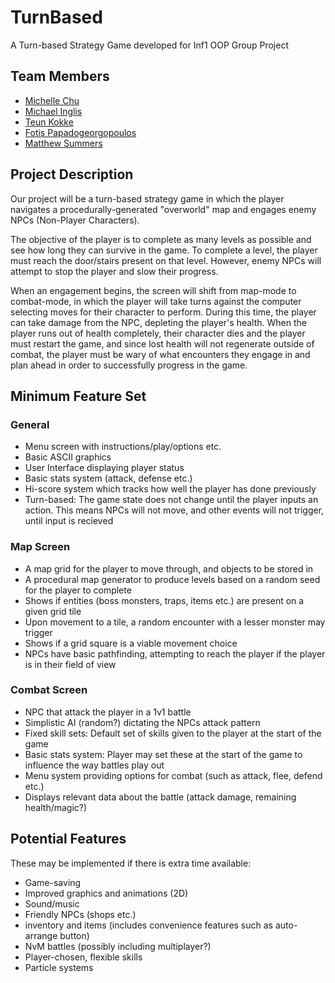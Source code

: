 TurnBased
=========

A Turn-based Strategy Game developed for Inf1 OOP Group Project

Team Members
-------------
- [Michelle Chu](https://github.com/michellechu15)
- [Michael Inglis](https://github.com/mingles-)
- [Teun Kokke](https://github.com/TeunK)
- [Fotis Papadogeorgopoulos](https://github.com/fpapado)
- [Matthew Summers](https://github.com/Wishf)

Project Description
-------------------
Our project will be a turn-based strategy game in which the player navigates a procedurally-generated "overworld" map and engages enemy NPCs (Non-Player Characters).

The objective of the player is to complete as many levels as possible and see how long they can survive in the game. To complete a level, the player must reach the
door/stairs present on that level. However, enemy NPCs will attempt to stop the player and slow their progress. 

When an engagement begins, the screen will shift from map-mode to combat-mode, in which the player will take turns against the computer selecting moves for their 
character to perform. During this time, the player can take damage from the NPC, depleting the player's health. When the player runs out of health completely, their 
character dies and the player must restart the game, and since lost health will not regenerate outside of combat, the player must be wary of what encounters they
engage in and plan ahead in order to successfully progress in the game.


Minimum Feature Set
--------------------

### General ###

- Menu screen with instructions/play/options etc.
- Basic ASCII graphics
- User Interface displaying player status
- Basic stats system (attack, defense etc.)
- Hi-score system which tracks how well the player has done previously
- Turn-based: The game state does not change until the player inputs an action. This means NPCs will not move, and other events will not trigger, until input is recieved

### Map Screen ###

- A map grid for the player to move through, and objects to be stored in
- A procedural map generator to produce levels based on a random seed for the player to complete
- Shows if entities (boss monsters, traps, items etc.) are present on a given grid tile
- Upon movement to a tile, a random encounter with a lesser monster may trigger
- Shows if a grid square is a viable movement choice
- NPCs have basic pathfinding, attempting to reach the player if the player is in their field of view

### Combat Screen ###

- NPC that attack the player in a 1v1 battle
- Simplistic AI (random?) dictating the NPCs attack pattern
- Fixed skill sets: Default set of skills given to the player at the start of the game
- Basic stats system: Player may set these at the start of the game to influence the way battles play out
- Menu system providing options for combat (such as attack, flee, defend etc.)
- Displays relevant data about the battle (attack damage, remaining health/magic?)


Potential Features
-------------------

These may be implemented if there is extra time available:

- Game-saving
- Improved graphics and animations (2D)
- Sound/music
- Friendly NPCs (shops etc.)
- inventory and items (includes convenience features such as auto-arrange button)
- NvM battles (possibly including multiplayer?)
- Player-chosen, flexible skills
- Particle systems
